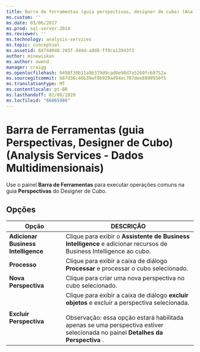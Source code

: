 ```yaml
---
title: Barra de ferramentas (guia perspectivas, designer de cubo) (Analysis Services-dados multidimensionais) | Microsoft Docs
ms.custom: ''
ms.date: 03/06/2017
ms.prod: sql-server-2014
ms.reviewer: ''
ms.technology: analysis-services
ms.topic: conceptual
ms.assetid: 64744048-205f-4d4d-add8-ff0ca13943f3
author: minewiskan
ms.author: owend
manager: craigg
ms.openlocfilehash: 8498f30b11a9b379d9cad0e98d7a5269fc60752a
ms.sourcegitcommit: b87d36c46b39af8b929ad94ec707dee8800950f5
ms.translationtype: MT
ms.contentlocale: pt-BR
ms.lasthandoff: 02/08/2020
ms.locfileid: "66065986"
---
```

# <a name="toolbar-perspectives-tab-cube-designer-analysis-services---multidimensional-data"></a>Barra de Ferramentas (guia Perspectivas, Designer de Cubo) (Analysis Services - Dados Multidimensionais)
  Use o painel **Barra de Ferramentas** para executar operações comuns na guia **Perspectivas** do Designer de Cubo.  
  
## <a name="options"></a>Opções  
  
|Opção|DESCRIÇÃO|  
|------------|-----------------|  
|**Adicionar Business Intelligence**|Clique para exibir o **Assistente de Business Intelligence** e adicionar recursos de Business Intelligence ao cubo.|  
|**Processo**|Clique para exibir a caixa de diálogo **Processar** e processar o cubo selecionado.|  
|**Nova Perspectiva**|Clique para criar uma nova perspectiva no cubo selecionado.|  
|**Excluir Perspectiva**|Clique para exibir a caixa de diálogo **excluir objetos** e excluir a perspectiva selecionada.<br /><br /> Observação: essa opção estará habilitada apenas se uma perspectiva estiver selecionada no painel **Detalhes da Perspectiva** .|  
  
  
